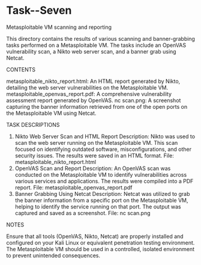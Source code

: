 # Task--Seven
Metasploitable VM scanning and reporting

This directory contains the results of various scanning and banner-grabbing tasks performed on a Metasploitable VM. The tasks include an OpenVAS vulnerability scan, a Nikto web server scan, and a banner grab using Netcat.

CONTENTS 

metasploitable_nikto_report.html: An HTML report generated by Nikto, detailing the web server vulnerabilities on the Metasploitable VM.
metasploitable_openvas_report.pdf: A comprehensive vulnerability assessment report generated by OpenVAS.
nc scan.png: A screenshot capturing the banner information retrieved from one of the open ports on the Metasploitable VM using Netcat.

TASK DESCRIPTIONS

1. Nikto Web Server Scan and HTML Report
Description: Nikto was used to scan the web server running on the Metasploitable VM. This scan focused on identifying outdated software, misconfigurations, and other security issues. The results were saved in an HTML format.
File: metasploitable_nikto_report.html
2. OpenVAS Scan and Report
Description: An OpenVAS scan was conducted on the Metasploitable VM to identify vulnerabilities across various services and applications. The results were compiled into a PDF report.
File: metasploitable_openvas_report.pdf
3. Banner Grabbing Using Netcat
Description: Netcat was utilized to grab the banner information from a specific port on the Metasploitable VM, helping to identify the service running on that port. The output was captured and saved as a screenshot.
File: nc scan.png

NOTES

Ensure that all tools (OpenVAS, Nikto, Netcat) are properly installed and configured on your Kali Linux or equivalent penetration testing environment.
The Metasploitable VM should be used in a controlled, isolated environment to prevent unintended consequences.
